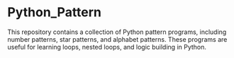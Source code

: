 # Python_Pattern
This repository contains a collection of Python pattern programs, including number patterns, star patterns, and alphabet patterns. These programs are useful for learning loops, nested loops, and logic building in Python.
